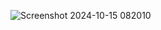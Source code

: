 ![Screenshot 2024-10-15 082010](https://github.com/user-attachments/assets/b6287ea1-0caf-4422-9403-4c40a6c04fee)
